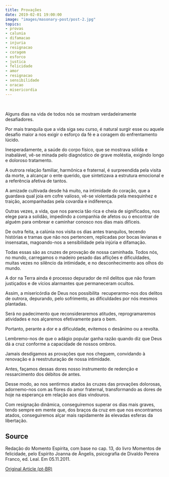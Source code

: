 ```yaml
---
title: Provações
date: 2019-02-01 19:00:00
image: "images/masonary-post/post-2.jpg"
topics: 
- provas
- calunia
- difamacao
- injuria
- resignacao
- coragem
- esforco
- justica
- felicidade
- amor
- resignacao
- sensibilidade
- oracao
- misericordia
---
```

 

Alguns dias na vida de todos nós se mostram verdadeiramente desafiadores.

Por mais tranquila que a vida siga seu curso, é natural surgir esse ou aquele
desafio maior a nos exigir o esforço da fé e a coragem do enfrentamento lúcido.

Inesperadamente, a saúde do corpo físico, que se mostrava sólida e inabalável,
vê-se minada pelo diagnóstico de grave moléstia, exigindo longo e doloroso
tratamento.

A outrora relação familiar, harmônica e fraternal, é surpreendida pela visita
da morte, a alcançar o ente querido, que sintetizava a estrutura emocional e a
referência afetiva de tantos.

A amizade cultivada desde há muito, na intimidade do coração, que a guardava
qual joia em cofre valioso, vê-se violentada pela mesquinhez e traição,
acompanhadas pela covardia e indiferença.

Outras vezes, a vida, que nos parecia tão rica e cheia de significados, nos
elege para a solidão, impedindo a companhia de afetos ou o encontrar de alguém
para ombrear e caminhar conosco nos dias mais difíceis.

De outra feita, a calúnia nos visita os dias antes tranquilos, tecendo
histórias e tramas que não nos pertencem, replicadas por bocas levianas e
insensatas, magoando-nos a sensibilidade pela injúria e difamação.

Todas essas são as cruzes de provação de nossa caminhada. Todos nós, no mundo,
carregamos o madeiro pesado das aflições e dificuldades, muitas vezes no
silêncio da intimidade, e no desconhecimento aos olhos do mundo.

A dor na Terra ainda é processo depurador de mil delitos que não foram
justiçados e de vícios alarmantes que permaneceram ocultos.

Assim, a misericórdia de Deus nos possibilita  recuperarmo-nos dos delitos de
outrora, depurando, pelo sofrimento, as dificuldades por nós mesmos plantadas.

Será no padecimento que reconsideraremos atitudes, reprogramaremos atividades e
nos alçaremos efetivamente para o bem.

Portanto, perante a dor e a dificuldade, evitemos o desânimo ou a revolta.

Lembremo-nos de que o adágio popular ganha razão quando diz que Deus dá a cruz
conforme a capacidade de nossos ombros.

Jamais desdigamos as provações que nos cheguem, convidando à renovação e à
reestruturação de nossa intimidade.

Antes, façamos dessas dores nosso instrumento de redenção e ressarcimento dos
débitos de antes.

Desse modo, ao nos sentirmos atados às cruzes das provações dolorosas,
adornemo-nos com as flores do amor fraternal, transformando as dores de hoje na
esperança em relação aos dias vindouros.

Com resignação dinâmica, conseguiremos superar os dias mais graves, tendo
sempre em mente que, dos braços da cruz em que nos encontramos atados,
conseguiremos alçar mais rapidamente às elevadas esferas da libertação.


## Source
Redação do Momento Espírita, com base no cap. 13, do livro Momentos de
felicidade, pelo Espírito Joanna de Ângelis, psicografia de Divaldo Pereira
Franco, ed. Leal.
Em 05.11.2011.


[Original Article (pt-BR)](http://www.momento.com.br/pt/ler_texto.php?id=3221)

